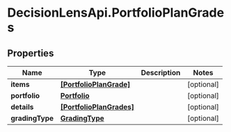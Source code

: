# DecisionLensApi.PortfolioPlanGrades

## Properties
Name | Type | Description | Notes
------------ | ------------- | ------------- | -------------
**items** | [**[PortfolioPlanGrade]**](PortfolioPlanGrade.md) |  | [optional] 
**portfolio** | [**Portfolio**](Portfolio.md) |  | [optional] 
**details** | [**[PortfolioPlanGrades]**](PortfolioPlanGrades.md) |  | [optional] 
**gradingType** | [**GradingType**](GradingType.md) |  | [optional] 


